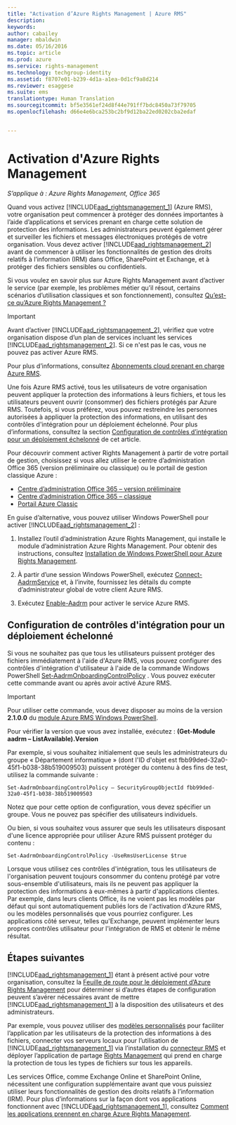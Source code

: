 ```yaml
---
title: "Activation d’Azure Rights Management | Azure RMS"
description: 
keywords: 
author: cabailey
manager: mbaldwin
ms.date: 05/16/2016
ms.topic: article
ms.prod: azure
ms.service: rights-management
ms.technology: techgroup-identity
ms.assetid: f8707e01-b239-4d1a-a1ea-0d1cf9a8d214
ms.reviewer: esaggese
ms.suite: ems
translationtype: Human Translation
ms.sourcegitcommit: bf5e3561ef24d8f44e791ff7bdc8450a73f79705
ms.openlocfilehash: d66e4e6bca253bc2bf9d12ba22ed0202cba2edaf


---
```


# Activation d'Azure Rights Management

*S’applique à : Azure Rights Management, Office 365*

Quand vous activez [!INCLUDE[aad_rightsmanagement_1](../includes/aad_rightsmanagement_1_md.md)] (Azure RMS), votre organisation peut commencer à protéger des données importantes à l’aide d’applications et services prenant en charge cette solution de protection des informations. Les administrateurs peuvent également gérer et surveiller les fichiers et messages électroniques protégés de votre organisation. Vous devez activer [!INCLUDE[aad_rightsmanagement_2](../includes/aad_rightsmanagement_2_md.md)] avant de commencer à utiliser les fonctionnalités de gestion des droits relatifs à l’information (IRM) dans Office, SharePoint et Exchange, et à protéger des fichiers sensibles ou confidentiels.

Si vous voulez en savoir plus sur Azure Rights Management avant d’activer le service (par exemple, les problèmes métier qu’il résout, certains scénarios d’utilisation classiques et son fonctionnement), consultez [Qu’est-ce qu’Azure Rights Management ?](../understand-explore/what-is-azure-rms.md)

> [!IMPORTANT]
> Avant d’activer [!INCLUDE[aad_rightsmanagement_2](../includes/aad_rightsmanagement_2_md.md)], vérifiez que votre organisation dispose d’un plan de services incluant les services [!INCLUDE[aad_rightsmanagement_2](../includes/aad_rightsmanagement_2_md.md)]. Si ce n'est pas le cas, vous ne pouvez pas activer Azure RMS.
>
> Pour plus d’informations, consultez [Abonnements cloud prenant en charge Azure RMS](../get-started/requirements-subscriptions.md).

Une fois Azure RMS activé, tous les utilisateurs de votre organisation peuvent appliquer la protection des informations à leurs fichiers, et tous les utilisateurs peuvent ouvrir (consommer) des fichiers protégés par Azure RMS. Toutefois, si vous préférez, vous pouvez restreindre les personnes autorisées à appliquer la protection des informations, en utilisant des contrôles d'intégration pour un déploiement échelonné. Pour plus d’informations, consultez la section [Configuration de contrôles d’intégration pour un déploiement échelonné](#configuring-onboarding-controls-for-a-phased-deployment) de cet article.

Pour découvrir comment activer Rights Management à partir de votre portail de gestion, choisissez si vous allez utiliser le centre d’administration Office 365 (version préliminaire ou classique) ou le portail de gestion classique Azure :


- [Centre d’administration Office 365 – version préliminaire](activate-office365-preview.md)
- [Centre d’administration Office 365 – classique](activate-office365-classic.md)
- [Portail Azure Classic](activate-azure-classic.md)

En guise d’alternative, vous pouvez utiliser Windows PowerShell pour activer [!INCLUDE[aad_rightsmanagement_2](../includes/aad_rightsmanagement_2_md.md)] :

1. Installez l’outil d’administration Azure Rights Management, qui installe le module d’administration Azure Rights Management. Pour obtenir des instructions, consultez [Installation de Windows PowerShell pour Azure Rights Management](../deploy-use/install-powershell.md).

2. À partir d’une session Windows PowerShell, exécutez [Connect-AadrmService](https://msdn.microsoft.com/library/windowsazure/dn629415.aspx) et, à l’invite, fournissez les détails du compte d’administrateur global de votre client Azure RMS.

3. Exécutez [Enable-Aadrm](http://msdn.microsoft.com/library/windowsazure/dn629412.aspx) pour activer le service Azure RMS.

## Configuration de contrôles d'intégration pour un déploiement échelonné
Si vous ne souhaitez pas que tous les utilisateurs puissent protéger des fichiers immédiatement à l'aide d'Azure RMS, vous pouvez configurer des contrôles d'intégration d'utilisateur à l'aide de la commande Windows PowerShell [Set-AadrmOnboardingControlPolicy](http://msdn.microsoft.com/library/azure/dn857521.aspx) . Vous pouvez exécuter cette commande avant ou après avoir activé Azure RMS.

> [!IMPORTANT]
> Pour utiliser cette commande, vous devez disposer au moins de la version **2.1.0.0** du [module Azure RMS Windows PowerShell](http://go.microsoft.com/fwlink/?LinkId=257721).
>
> Pour vérifier la version que vous avez installée, exécutez : **(Get-Module aadrm – ListAvailable).Version**

Par exemple, si vous souhaitez initialement que seuls les administrateurs du groupe « Département informatique » (dont l'ID d'objet est fbb99ded-32a0-45f1-b038-38b519009503) puissent protéger du contenu à des fins de test, utilisez la commande suivante :

```
Set-AadrmOnboardingControlPolicy – SecurityGroupObjectId fbb99ded-32a0-45f1-b038-38b519009503
```
Notez que pour cette option de configuration, vous devez spécifier un groupe. Vous ne pouvez pas spécifier des utilisateurs individuels.

Ou bien, si vous souhaitez vous assurer que seuls les utilisateurs disposant d'une licence appropriée pour utiliser Azure RMS puissent protéger du contenu :

```
Set-AadrmOnboardingControlPolicy -UseRmsUserLicense $true
```
Lorsque vous utilisez ces contrôles d'intégration, tous les utilisateurs de l'organisation peuvent toujours consommer du contenu protégé par votre sous-ensemble d'utilisateurs, mais ils ne peuvent pas appliquer la protection des informations à eux-mêmes à partir d'applications clientes. Par exemple, dans leurs clients Office, ils ne voient pas les modèles par défaut qui sont automatiquement publiés lors de l'activation d'Azure RMS, ou les modèles personnalisés que vous pourriez configurer.  Les applications côté serveur, telles qu'Exchange, peuvent implémenter leurs propres contrôles utilisateur pour l'intégration de RMS et obtenir le même résultat.


## Étapes suivantes
[!INCLUDE[aad_rightsmanagement_1](../includes/aad_rightsmanagement_1_md.md)] étant à présent activé pour votre organisation, consultez la [Feuille de route pour le déploiement d’Azure Rights Management](../plan-design/deployment-roadmap.md) pour déterminer si d’autres étapes de configuration peuvent s’avérer nécessaires avant de mettre [!INCLUDE[aad_rightsmanagement_1](../includes/aad_rightsmanagement_1_md.md)] à la disposition des utilisateurs et des administrateurs. 

Par exemple, vous pouvez utiliser des [modèles personnalisés](configure-custom-templates.md) pour faciliter l’application par les utilisateurs de la protection des informations à des fichiers, connecter vos serveurs locaux pour l’utilisation de [!INCLUDE[aad_rightsmanagement_1](../includes/aad_rightsmanagement_1_md.md)] via l’installation du [connecteur RMS](deploy-rms-connector.md) et déployer l’application de partage [Rights Management](../rms-client/sharing-app-windows.md) qui prend en charge la protection de tous les types de fichiers sur tous les appareils. 

Les services Office, comme Exchange Online et SharePoint Online, nécessitent une configuration supplémentaire avant que vous puissiez utiliser leurs fonctionnalités de gestion des droits relatifs à l’information (IRM). Pour plus d’informations sur la façon dont vos applications fonctionnent avec [!INCLUDE[aad_rightsmanagement_1](../includes/aad_rightsmanagement_1_md.md)], consultez [Comment les applications prennent en charge Azure Rights Management](../understand-explore/applications-support.md).




<!--HONumber=Jun16_HO4-->


